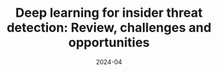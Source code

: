 ---
title: "Deep learning for insider threat detection: Review, challenges and opportunities"
collection: publications
permalink: /publications/SDM24-tutorial/
date: 2024-04
venue: 'SIAM International Conference on Data Mining (SDM24)'
---